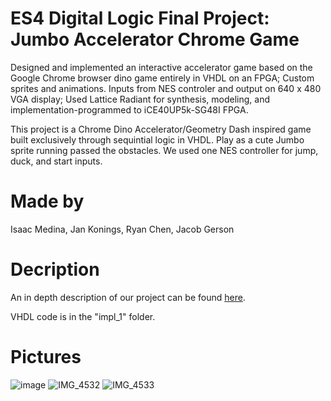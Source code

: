 # ES4 Digital Logic Final Project: Jumbo Accelerator Chrome Game
Designed and implemented an interactive accelerator game based on the Google Chrome browser dino game entirely in VHDL on an FPGA; Custom sprites and animations. Inputs from NES controler and output on 640 x 480 VGA display; Used Lattice Radiant for synthesis, modeling, and implementation-programmed to iCE40UP5k-SG48I FPGA.  

This project is a Chrome Dino Accelerator/Geometry Dash inspired game built exclusively through sequintial logic in VHDL. Play as a cute Jumbo sprite running passed the obstacles. We used one NES controller for jump, duck, and start inputs. 
# Made by 
Isaac Medina, Jan Konings, Ryan Chen, Jacob Gerson
# Decription
An in depth description of our project can be found [here](https://docs.google.com/document/d/1R30dY6nU9XgtKoMpkwi4Mj_8Qb0pxpN2VB6TJQcGOH0/edit?tab=t.0). 

VHDL code is in the "impl_1" folder.
# Pictures
![image](https://github.com/user-attachments/assets/abbcdbac-d09f-4dc3-9fc3-0fe3b18794b1)
![IMG_4532](https://github.com/user-attachments/assets/c95f53f4-f041-48c6-a155-b6981da2faf9)
![IMG_4533](https://github.com/user-attachments/assets/40313705-035a-4454-a2de-20aa9ebba95d)
